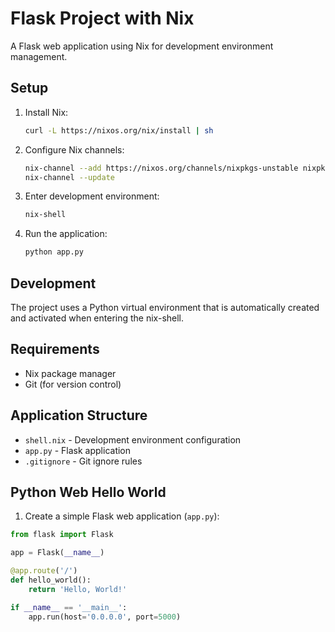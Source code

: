 # Flask Project with Nix

A Flask web application using Nix for development environment management.

## Setup

1. Install Nix:
   ```bash
   curl -L https://nixos.org/nix/install | sh
   ```

2. Configure Nix channels:
   ```bash
   nix-channel --add https://nixos.org/channels/nixpkgs-unstable nixpkgs
   nix-channel --update
   ```

3. Enter development environment:
   ```bash
   nix-shell
   ```

4. Run the application:
   ```bash
   python app.py
   ```

## Development

The project uses a Python virtual environment that is automatically created and activated when entering the nix-shell.

## Requirements

- Nix package manager
- Git (for version control)

## Application Structure

- `shell.nix` - Development environment configuration
- `app.py` - Flask application
- `.gitignore` - Git ignore rules

## Python Web Hello World

1. Create a simple Flask web application (`app.py`):

```python
from flask import Flask

app = Flask(__name__)

@app.route('/')
def hello_world():
    return 'Hello, World!'

if __name__ == '__main__':
    app.run(host='0.0.0.0', port=5000)
```
